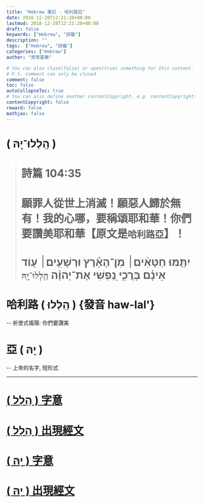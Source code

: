 ```yaml
---
title: "Hebrew 筆記 - 哈利路亞"
date: 2018-12-28T12:21:20+08:00
lastmod: 2018-12-28T12:21:20+08:00
draft: false
keywords: ["Hebrew", "詩篇"]
description: ""
tags:  ["Hebrew", "詩篇"]
categories: ["Hebrew"]
author: "常常喜樂"

# You can also close(false) or open(true) something for this content.
# P.S. comment can only be closed
comment: false
toc: false
autoCollapseToc: true
# You can also define another contentCopyright. e.g. contentCopyright: "This is another copyright."
contentCopyright: false
reward: false
mathjax: false
---
```


# ( הַֽלְלוּ־יָֽהּ ) 

> # 詩篇 104:35  
> # 願罪人從世上消滅！願惡人歸於無有！我的心哪，要稱頌耶和華！你們要讚美耶和華【原文是`哈利路亞`】！   
> #  יִתַּ֤מּוּ חַטָּאִ֨ים׀ מִן־הָאָ֡רֶץ וּרְשָׁעִ֤ים׀ ע֤וֹד אֵינָ֗ם בָּרֲכִ֣י נַ֭פְשִׁי אֶת־יְהוָ֗ה `הַֽלְלוּ־יָֽהּ`    

# 哈利路 ( הַֽלְלוּ ) {發音 haw-lal'}  
  -- 祈使式複陽: 你們要讚美  
# 亞 ( יָֽהּ )   
  -- 上帝的名字, 短形式  

---

# <a href="http://a2z.fhl.net/php/s.php?N=1&k=01984&m=" target="_blank">( הַֽלְל ) 字意</a>

# <a href="http://a2z.fhl.net/php/search.php?VERSION=unv&strongflag=1&TABFLAG=1&orig=2&keyword=01984" target="_blank">( הַֽלְל ) 出現經文</a>

# <a href="http://a2z.fhl.net/php/s.php?N=1&k=03050&m=" target="_blank">( יָֽהּ ) 字意</a>

# <a href="http://a2z.fhl.net/php/search.php?VERSION=unv&strongflag=1&TABFLAG=1&orig=2&keyword=03050" target="_blank">( יָֽהּ ) 出現經文</a>